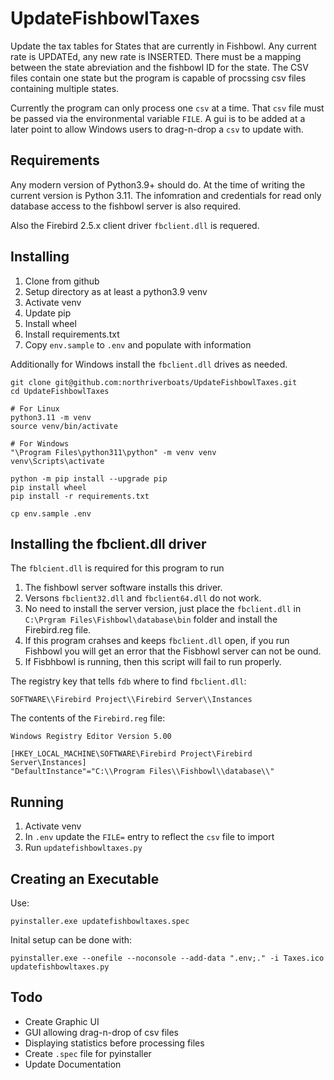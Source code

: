 # UpdateFishbowlTaxes
Update the tax tables for States that are currently in Fishbowl. Any current 
rate is UPDATEd, any new rate is INSERTED. There must be a mapping between 
the state abreviation and the fishbowl ID for the state. The CSV files 
contain one state but the program is capable of procssing csv files 
containing multiple states.

Currently the program can only process one  `csv` at a time. That `csv` file 
must be passed via the environmental variable `FILE`. A gui is to be added at 
a later point to allow Windows users to drag-n-drop a `csv` to update with.

## Requirements
Any modern version of Python3.9+ should do. At the time of writing the current 
version is Python 3.11. The infomration and credentials for read only database 
access to the fishbowl server is also required.

Also the Firebird 2.5.x client driver `fbclient.dll` is requered.

## Installing
1. Clone from github
2. Setup directory as at least a python3.9 venv
3. Activate venv
4. Update pip
5. Install wheel
6. Install requirements.txt
7. Copy `env.sample` to `.env` and populate with information

Additionally for Windows install the `fbclient.dll` drives as needed.

```
git clone git@github.com:northriverboats/UpdateFishbowlTaxes.git
cd UpdateFishbowlTaxes

# For Linux
python3.11 -m venv
source venv/bin/activate

# For Windows
"\Program Files\python311\python" -m venv venv
venv\Scripts\activate

python -m pip install --upgrade pip
pip install wheel
pip install -r requirements.txt

cp env.sample .env
```
## Installing the fbclient.dll driver
The `fblcient.dll` is required for this program to run

1. The fishbowl server software installs this driver.
2. Versons `fbclient32.dll` and `fbclient64.dll` do not work.
3. No need to install the server version, just place the `fbclient.dll` in `C:\Prgram Files\Fishbowl\database\bin` folder and install the Firebird.reg file.
4. If this program crahses and keeps `fbclient.dll` open, if you run Fishbowl you will get an error that the Fisbhowl server can not be ound.
5. If Fisbhbowl is running, then this script will fail to run properly.

The registry key that tells `fdb` where to find `fbclient.dll`:
```
SOFTWARE\\Firebird Project\\Firebird Server\\Instances
```
The contents of the `Firebird.reg` file:
```
Windows Registry Editor Version 5.00

[HKEY_LOCAL_MACHINE\SOFTWARE\Firebird Project\Firebird Server\Instances]
"DefaultInstance"="C:\\Program Files\\Fishbowl\\database\\"
```

## Running
1. Activate venv
2. In `.env` update the `FILE=` entry to reflect the `csv` file to import
3. Run `updatefishbowltaxes.py` 

## Creating an Executable
Use:
```
pyinstaller.exe updatefishbowltaxes.spec
```
Inital setup can be done with:
```
pyinstaller.exe --onefile --noconsole --add-data ".env;." -i Taxes.ico updatefishbowltaxes.py
```

## Todo
* Create Graphic UI
* GUI allowing drag-n-drop of csv files
* Displaying statistics before processing files
* Create `.spec` file for pyinstaller
* Update Documentation
